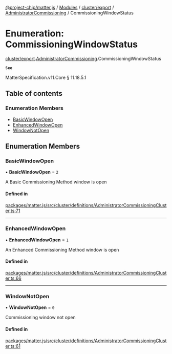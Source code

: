 [@project-chip/matter.js](../README.md) / [Modules](../modules.md) / [cluster/export](../modules/cluster_export.md) / [AdministratorCommissioning](../modules/cluster_export.AdministratorCommissioning.md) / CommissioningWindowStatus

# Enumeration: CommissioningWindowStatus

[cluster/export](../modules/cluster_export.md).[AdministratorCommissioning](../modules/cluster_export.AdministratorCommissioning.md).CommissioningWindowStatus

**`See`**

MatterSpecification.v11.Core § 11.18.5.1

## Table of contents

### Enumeration Members

- [BasicWindowOpen](cluster_export.AdministratorCommissioning.CommissioningWindowStatus.md#basicwindowopen)
- [EnhancedWindowOpen](cluster_export.AdministratorCommissioning.CommissioningWindowStatus.md#enhancedwindowopen)
- [WindowNotOpen](cluster_export.AdministratorCommissioning.CommissioningWindowStatus.md#windownotopen)

## Enumeration Members

### BasicWindowOpen

• **BasicWindowOpen** = ``2``

A Basic Commissioning Method window is open

#### Defined in

[packages/matter.js/src/cluster/definitions/AdministratorCommissioningCluster.ts:71](https://github.com/project-chip/matter.js/blob/904d0c9b952b91f28a21803759c5e5c66ee4d272/packages/matter.js/src/cluster/definitions/AdministratorCommissioningCluster.ts#L71)

___

### EnhancedWindowOpen

• **EnhancedWindowOpen** = ``1``

An Enhanced Commissioning Method window is open

#### Defined in

[packages/matter.js/src/cluster/definitions/AdministratorCommissioningCluster.ts:66](https://github.com/project-chip/matter.js/blob/904d0c9b952b91f28a21803759c5e5c66ee4d272/packages/matter.js/src/cluster/definitions/AdministratorCommissioningCluster.ts#L66)

___

### WindowNotOpen

• **WindowNotOpen** = ``0``

Commissioning window not open

#### Defined in

[packages/matter.js/src/cluster/definitions/AdministratorCommissioningCluster.ts:61](https://github.com/project-chip/matter.js/blob/904d0c9b952b91f28a21803759c5e5c66ee4d272/packages/matter.js/src/cluster/definitions/AdministratorCommissioningCluster.ts#L61)
